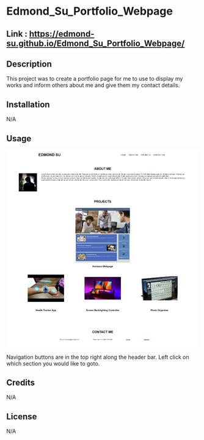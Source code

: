 # Edmond_Su_Portfolio_Webpage

## Link : https://edmond-su.github.io/Edmond_Su_Portfolio_Webpage/

## Description

This project was to create a portfolio page for me to use to display my works and inform others about me and give them my contact details.

## Installation

N/A

## Usage

![Portrait Webpage Screenshot](./assets/images/screenshot.PNG)

Navigation buttons are in the top right along the header bar. Left click on which section you would like to goto.

## Credits

N/A

## License

N/A
